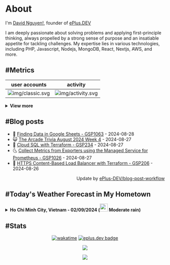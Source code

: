 # About

I'm [David Nguyen!](https://github.com/hoangsvit), founder of [ePlus.DEV](https://eplus.dev)

I am deeply passionate about solving problems and applying first-principle thinking, always propelled by a strong sense
of purpose and an insatiable appetite for tackling challenges. My expertise lies in various technologies, including PHP,
Javascript, Nodejs, MongoDB, React, Nextjs, AWS, and more.

## #Metrics

| user accounts | activity |
| ------------- | ------------- |
| ![img/classic.svg](https://metrics.eplus.dev//img/classic.svg) | ![img/activity.svg](https://metrics.eplus.dev//img/activity.svg) |

<details>
  <summary><b>View more</b></summary>

  | wakatime | languages |
  | ------------- | ------------- |
  | ![img/wakatime.svg](https://metrics.eplus.dev//img/wakatime.svg) | ![img/languages.svg](https://metrics.eplus.dev//img/languages.svg) |

  | achievements | followers |
  | ------------- | ------------- |
  | ![img/achievements.compact.svg](https://metrics.eplus.dev/img/achievements.compact.svg) | ![img/people.followers.svg](https://metrics.eplus.dev//img/people.followers.svg) |
</details>

## #Blog posts
- 🧰 [Finding Data in Google Sheets - GSP1063](https://eplus.dev/finding-data-in-google-sheets-gsp1063) - 2024-08-28 
- 😺 [The Arcade Trivia August 2024 Week 4](https://eplus.dev/the-arcade-trivia-august-2024-week-4) - 2024-08-27 
- 🗽 [Cloud SQL with Terraform - GSP234](https://eplus.dev/cloud-sql-with-terraform-gsp234) - 2024-08-27 
- 🌜 [Collect Metrics from Exporters using the Managed Service for Prometheus - GSP1026](https://eplus.dev/collect-metrics-from-exporters-using-the-managed-service-for-prometheus-gsp1026) - 2024-08-27 
- 📝 [HTTPS Content-Based Load Balancer with Terraform - GSP206](https://eplus.dev/https-content-based-load-balancer-with-terraform-gsp206) - 2024-08-26 

<div align="right">
  Update by <a target="_blank"
    href="https://github.com/ePlus-DEV/blog-post-workflow">ePlus-DEV/blog-post-workflow</a>
</div>

## #Today's Weather Forecast in My Hometown



<details>
  <summary><b>Ho Chi Minh City, Vietnam - 02/09/2024 (<img src="https://cdn.weatherapi.com/weather/64x64/day/302.png" width="25" /> Moderate rain)</b></summary>


<table>
    <tr>
        <th>Hour</th>
        <td>00:00</td><td>01:00</td><td>02:00</td><td>03:00</td><td>04:00</td><td>05:00</td><td>06:00</td><td>07:00</td><td>08:00</td><td>09:00</td><td>10:00</td><td>11:00</td><td>12:00</td><td>13:00</td><td>14:00</td><td>15:00</td><td>16:00</td><td>17:00</td><td>18:00</td><td>19:00</td><td>20:00</td><td>21:00</td><td>22:00</td><td>23:00</td>
    </tr>
    <tr>
        <th>Weather</th>
        <td><img src="https://cdn.weatherapi.com/weather/64x64/night/176.png"></img></td><td><img src="https://cdn.weatherapi.com/weather/64x64/night/266.png"></img></td><td><img src="https://cdn.weatherapi.com/weather/64x64/night/266.png"></img></td><td><img src="https://cdn.weatherapi.com/weather/64x64/night/266.png"></img></td><td><img src="https://cdn.weatherapi.com/weather/64x64/night/143.png"></img></td><td><img src="https://cdn.weatherapi.com/weather/64x64/night/143.png"></img></td><td><img src="https://cdn.weatherapi.com/weather/64x64/day/116.png"></img></td><td><img src="https://cdn.weatherapi.com/weather/64x64/day/143.png"></img></td><td><img src="https://cdn.weatherapi.com/weather/64x64/day/176.png"></img></td><td><img src="https://cdn.weatherapi.com/weather/64x64/day/176.png"></img></td><td><img src="https://cdn.weatherapi.com/weather/64x64/day/176.png"></img></td><td><img src="https://cdn.weatherapi.com/weather/64x64/day/176.png"></img></td><td><img src="https://cdn.weatherapi.com/weather/64x64/day/353.png"></img></td><td><img src="https://cdn.weatherapi.com/weather/64x64/day/353.png"></img></td><td><img src="https://cdn.weatherapi.com/weather/64x64/day/353.png"></img></td><td><img src="https://cdn.weatherapi.com/weather/64x64/day/353.png"></img></td><td><img src="https://cdn.weatherapi.com/weather/64x64/day/353.png"></img></td><td><img src="https://cdn.weatherapi.com/weather/64x64/day/122.png"></img></td><td><img src="https://cdn.weatherapi.com/weather/64x64/day/122.png"></img></td><td><img src="https://cdn.weatherapi.com/weather/64x64/night/116.png"></img></td><td><img src="https://cdn.weatherapi.com/weather/64x64/night/116.png"></img></td><td><img src="https://cdn.weatherapi.com/weather/64x64/night/116.png"></img></td><td><img src="https://cdn.weatherapi.com/weather/64x64/night/116.png"></img></td><td><img src="https://cdn.weatherapi.com/weather/64x64/night/116.png"></img></td>
    </tr>
    <tr>
        <th>Condition</th>
        <td width="200px">Patchy rain nearby</td><td width="200px">Light drizzle</td><td width="200px">Light drizzle</td><td width="200px">Light drizzle</td><td width="200px">Mist</td><td width="200px">Mist</td><td width="200px">Partly cloudy</td><td width="200px">Mist</td><td width="200px">Patchy rain nearby</td><td width="200px">Patchy rain nearby</td><td width="200px">Patchy rain nearby</td><td width="200px">Patchy rain nearby</td><td width="200px">Light rain shower</td><td width="200px">Light rain shower</td><td width="200px">Light rain shower</td><td width="200px">Light rain shower</td><td width="200px">Light rain shower</td><td width="200px">Overcast </td><td width="200px">Overcast </td><td width="200px">Partly Cloudy </td><td width="200px">Partly Cloudy </td><td width="200px">Partly Cloudy </td><td width="200px">Partly Cloudy </td><td width="200px">Partly Cloudy </td>
    </tr>
    <tr>
        <th>Temperature</th>
        <td>24.6 °C</td><td>24.5 °C</td><td>24.4 °C</td><td>24.4 °C</td><td>24.3 °C</td><td>24.2 °C</td><td>25.1 °C</td><td>24.3 °C</td><td>24.6 °C</td><td>24.7 °C</td><td>25.7 °C</td><td>27.4 °C</td><td>29 °C</td><td>29.4 °C</td><td>28.7 °C</td><td>27 °C</td><td>26.2 °C</td><td>26 °C</td><td>25.3 °C</td><td>25 °C</td><td>24.8 °C</td><td>24.7 °C</td><td>24.8 °C</td><td>24.7 °C</td>
    </tr>
    <tr>
        <th>Wind</th>
        <td>1.8 kph</td><td>0.4 kph</td><td>1.8 kph</td><td>4 kph</td><td>5.4 kph</td><td>6.5 kph</td><td>6.1 kph</td><td>6.5 kph</td><td>6.5 kph</td><td>6.8 kph</td><td>7.6 kph</td><td>10.1 kph</td><td>13.7 kph</td><td>14.8 kph</td><td>15.1 kph</td><td>14.8 kph</td><td>13.7 kph</td><td>14.4 kph</td><td>12.2 kph</td><td>11.2 kph</td><td>10.8 kph</td><td>8.3 kph</td><td>8.3 kph</td><td>8.6 kph</td>
    </tr>
</table>


<div align="right">
  Updated at: 2024-09-01T23:53:37Z - by <a target="_blank"
    href="https://github.com/ePlus-DEV/weather-forecast">ePlus-DEV/weather-forecast</a>
</div>
</details>


## #Stats
<div align="center">

[![wakatime](https://wakatime.com/badge/user/e0aaeeb0-6b00-4a68-93a3-146329e5281e.svg)](https://wakatime.com/@e0aaeeb0-6b00-4a68-93a3-146329e5281e) [![eplus.dev badge](https://user-badge.eplus.dev/vietnam/hoangsvit.svg)](https://user-badge.eplus.dev/vietnam/hoangsvit)

![](https://komarev.com/ghpvc/?username=hoangsvit&style=for-the-badge)

[![](https://s11.flagcounter.com/count/1xO8/bg_FFFFFF/txt_000000/border_CCCCCC/columns_2/maxflags_10/viewers_3/labels_1/pageviews_1/flags_1/percent_0/)](https://s11.flagcounter.com/more/1xO8/)
</div>
